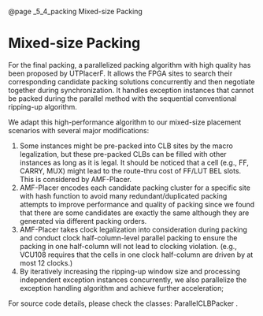 @page _5_4_packing Mixed-size Packing
# Mixed-size Packing

For the final packing, a parallelized packing algorithm with high quality has been proposed by UTPlacerF. It allows the FPGA sites to search their corresponding candidate packing solutions concurrently and then negotiate together during synchronization. It handles exception instances that cannot be packed during the parallel method with the sequential conventional ripping-up algorithm. 

We adapt this high-performance algorithm to our mixed-size placement scenarios with several major modifications:  

1. Some instances might be pre-packed into CLB sites by the macro legalization, but these pre-packed CLBs can be filled with other instances as long as it is legal. It should be noticed that a cell (e.g., FF, CARRY, MUX) might lead to the route-thru cost of FF/LUT BEL slots. This is considered by AMF-Placer.
2. AMF-Placer encodes each candidate packing cluster for a specific site with hash function to avoid many redundant/duplicated packing attempts to improve performance and quality of packing since we found that there are some candidates are exactly the same although they are generated via different packing orders.
3. AMF-Placer takes clock legalization into consideration during packing and conduct clock half-column-level parallel packing to ensure the packing in one half-column will not lead to clocking violation. (e.g., VCU108 requires that the cells in one clock half-column are driven by at most 12 clocks.)
4. By iteratively increasing the ripping-up window size and processing independent exception instances concurrently, we also parallelize the exception handling algorithm and achieve further acceleration;


For source code details, please check the classes: ParallelCLBPacker . 
